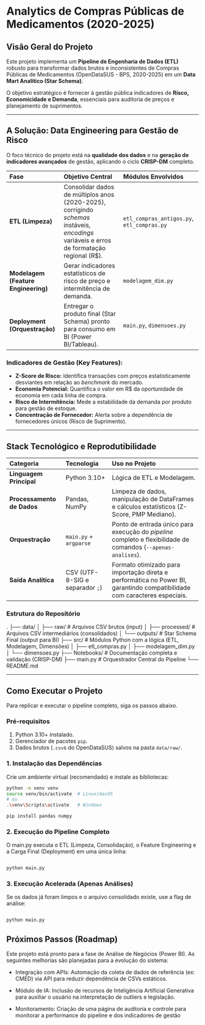 #  Analytics de Compras Públicas de Medicamentos (2020-2025)

##  Visão Geral do Projeto

Este projeto implementa um **Pipeline de Engenharia de Dados (ETL)** robusto para transformar dados brutos e inconsistentes de Compras Públicas de Medicamentos (OpenDataSUS - BPS, 2020-2025) em um **Data Mart Analítico (Star Schema)**.

O objetivo estratégico é fornecer à gestão pública indicadores de **Risco, Economicidade e Demanda**, essenciais para auditoria de preços e planejamento de suprimentos.

---

## A Solução: Data Engineering para Gestão de Risco

O foco técnico do projeto está na **qualidade dos dados** e na **geração de indicadores avançados** de gestão, aplicando o ciclo **CRISP-DM** completo.

| Fase | Objetivo Central | Módulos Envolvidos |
| :--- | :--- | :--- |
| **ETL (Limpeza)** | Consolidar dados de múltiplos anos (2020-2025), corrigindo *schemas* instáveis, *encodings* variáveis e erros de formatação regional (R$). | `etl_compras_antigos.py`, `etl_compras.py` |
| **Modelagem (Feature Engineering)**| Gerar indicadores estatísticos de risco de preço e intermitência de demanda. | `modelagem_dim.py` |
| **Deployment (Orquestração)** | Entregar o produto final (Star Schema) pronto para consumo em BI (Power BI/Tableau). | `main.py`, `dimensoes.py` |



### **Indicadores de Gestão (Key Features):**

* **Z-Score de Risco:** Identifica transações com preços estatisticamente desviantes em relação ao *benchmark* do mercado.
* **Economia Potencial:** Quantifica o valor em R$ da oportunidade de economia em cada linha de compra.
* **Risco de Intermitência:** Mede a estabilidade da demanda por produto para gestão de estoque.
* **Concentração de Fornecedor:** Alerta sobre a dependência de fornecedores únicos (Risco de Suprimento).

---

## Stack Tecnológico e Reprodutibilidade

| Categoria | Tecnologia | Uso no Projeto |
| :--- | :--- | :--- |
| **Linguagem Principal** | Python 3.10+ | Lógica de ETL e Modelagem. |
| **Processamento de Dados** | Pandas, NumPy | Limpeza de dados, manipulação de DataFrames e cálculos estatísticos (Z-Score, PMP Mediano). |
| **Orquestração** | `main.py` + `argparse` | Ponto de entrada único para execução do *pipeline* completo e flexibilidade de comandos (`--apenas-analises`). |
| **Saída Analítica** | CSV (UTF-8-SIG e separador `;`) | Formato otimizado para importação direta e performática no Power BI, garantindo compatibilidade com caracteres especiais. |

### Estrutura do Repositório

. 
├── data/ 
│ ├── raw/ # Arquivos CSV brutos (input) 
│ ├── processed/ # Arquivos CSV intermediários (consolidados) 
│ └── outputs/ # Star Schema Final (output para BI) 
├── src/ # Módulos Python com a lógica (ETL, Modelagem, Dimensões) 
│ ├── etl_compras.py 
│ ├── modelagem_dim.py 
│ └── dimensoes.py 
├── Notebooks/ # Documentação completa e validação (CRISP-DM) 
├── main.py # Orquestrador Central do Pipeline 
└── README.md

---

##  Como Executar o Projeto

Para replicar e executar o pipeline completo, siga os passos abaixo.

### Pré-requisitos

1.  Python 3.10+ instalado.
2.  Gerenciador de pacotes `pip`.
3.  Dados brutos (`.csv`s do OpenDataSUS) salvos na pasta `data/raw/`.

### 1. Instalação das Dependências

Crie um ambiente virtual (recomendado) e instale as bibliotecas:

```bash
python -m venv venv
source venv/bin/activate  # Linux/macOS
# ou
.\venv\Scripts\activate   # Windows

pip install pandas numpy
```

### 2. Execução do Pipeline Completo

O main.py executa o ETL (Limpeza, Consolidação), o Feature Engineering e a Carga Final (Deployment) em uma única linha:

```Bash

python main.py
```

### 3. Execução Acelerada (Apenas Análises)

Se os dados já foram limpos e o arquivo consolidado existe, use a flag de análise:

````Bash

python main.py 

````

## Próximos Passos (Roadmap)

Este projeto está pronto para a fase de Análise de Negócios (Power BI). As seguintes melhorias são planejadas para a evolução do sistema:

 - Integração com APIs: Automação da coleta de dados de referência (ex: CMED) via API para reduzir dependência de CSVs estáticos.

 - Módulo de IA: Inclusão de recursos de Inteligência Artificial Generativa para auxiliar o usuário na interpretação de outliers e legislação.

 - Monitoramento: Criação de uma página de auditoria e controle para monitorar a performance do pipeline e dos indicadores de gestão


